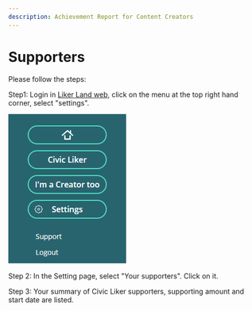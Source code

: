 ```yaml
---
description: Achievement Report for Content Creators
---
```


# Supporters

Please follow the steps:

Step1: Login in [Liker Land web](https://liker.land/), click on the menu at the top right hand corner, select "settings".

![](../../.gitbook/assets/subscribe-civic-liker-1-en.png)

Step 2: In the Setting page, select "Your supporters". Click on it.

Step 3: Your summary of Civic Liker supporters, supporting amount and start date are listed.

